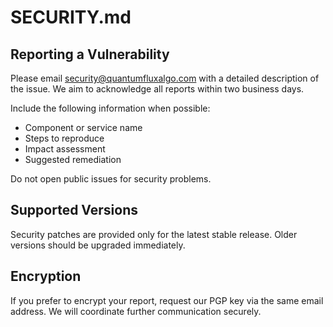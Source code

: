 # SECURITY.md

## Reporting a Vulnerability

Please email [security@quantumfluxalgo.com](mailto:security@quantumfluxalgo.com) with a detailed description of the issue. We aim to acknowledge all reports within two business days.

Include the following information when possible:

- Component or service name
- Steps to reproduce
- Impact assessment
- Suggested remediation

Do not open public issues for security problems.

## Supported Versions

Security patches are provided only for the latest stable release. Older versions should be upgraded immediately.

## Encryption

If you prefer to encrypt your report, request our PGP key via the same email address. We will coordinate further communication securely.
